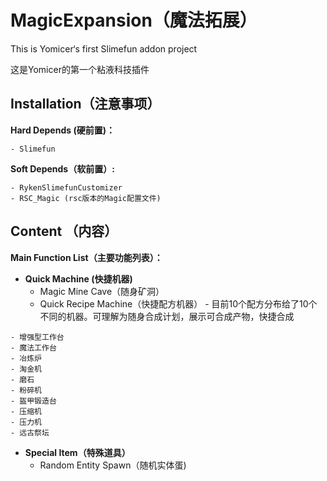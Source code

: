 # MagicExpansion（魔法拓展）

This is Yomicer‘s first Slimefun addon project

这是Yomicer的第一个粘液科技插件

## Installation（注意事项）

**Hard Depends (硬前置)：**

```
- Slimefun
```

**Soft Depends（软前置）:**

```
- RykenSlimefunCustomizer 
- RSC_Magic	(rsc版本的Magic配置文件)
```

## Content （内容）

**Main Function List（主要功能列表）：**

- **Quick Machine (快捷机器)**
  - Magic Mine Cave（随身矿洞）
  - Quick Recipe Machine（快捷配方机器）  - 目前10个配方分布给了10个不同的机器。可理解为随身合成计划，展示可合成产物，快捷合成

```
- 增强型工作台
- 魔法工作台
- 冶炼炉
- 淘金机
- 磨石
- 粉碎机
- 盔甲锻造台
- 压缩机
- 压力机
- 远古祭坛
```

- **Special Item（特殊道具）**
  - Random Entity Spawn（随机实体蛋)

